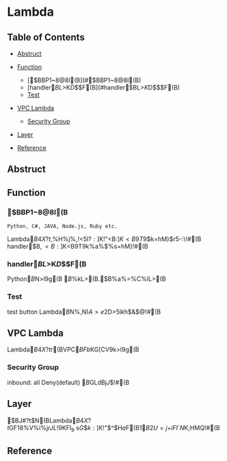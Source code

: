 # Lambda

## Table of Contents
<!--toc-->
* [Abstruct](#abstruct)

* [Function](#function)
  * [$BBP1~8@8l(B](#$BBP1~8@8l(B)
  * [handler$BL>$K$D$$$F(B](#handler$BL>$K$D$$$F(B)
  * [Test](#test)
* [VPC Lambda](#vpc-lambda)
  * [Security Group](#security-group)
* [Layer](#layer)
* [Reference](#reference)
<!--toc-->

## Abstruct


## Function
### $BBP1~8@8l(B
```
Python, C#, JAVA, Node.js, Ruby etc.
```
Lambda$B4X?t$,%H%j%,!<$5$l$?:]$K!"<B:]$K<B9T$9$k=hM}$r5-:\!#(B
handler$B$,<B:]$K<B9T$9$k%a%$%s=hM}!#(B

### handler$BL>$K$D$$$F(B
Python$B$N>l9g(B
$B%U%!%$%kL>(B.$B%a%=%C%IL>(B


### Test
test button
Lambda$B$N%$%s%9%?%s%9$,N)$A>e$2D>$5$l$k$h$&$@!#(B

## VPC Lambda
Lambda$B4X?t$r(BVPC$BFb$KG[CV$9$k>l9g(B



### Security Group
inbound: all Deny(default)
$B$GLdBj$J$$!#(B

## Layer
$BJ#?t$N(BLambda$B4X?t$GF1$8%i%$%V%i%j$rJL!9$KFI$_9~$s$G$$$k:]$K!"$^$H$a$F(B1$B2U=j$+$iFI$`$N$K;HMQ!#(B

## Reference




